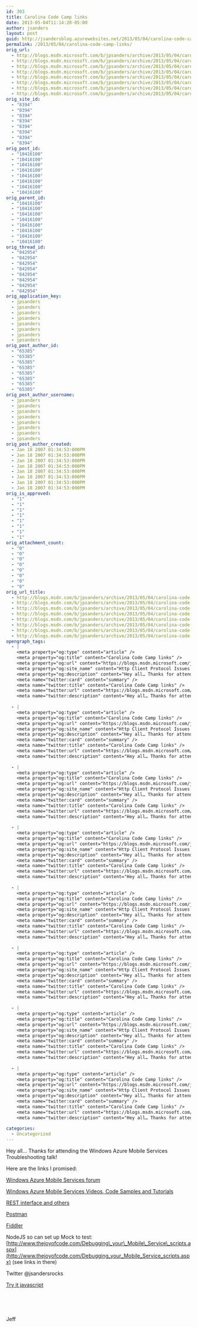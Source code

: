 ```yaml
---
id: 303
title: Carolina Code Camp links
date: 2013-05-04T11:14:20-05:00
author: jsanders
layout: post
guid: http://jsandersblog.azurewebsites.net/2013/05/04/carolina-code-camp-links/
permalink: /2013/05/04/carolina-code-camp-links/
orig_url:
  - http://blogs.msdn.microsoft.com/b/jpsanders/archive/2013/05/04/carolina-code-camp-links.aspx
  - http://blogs.msdn.microsoft.com/b/jpsanders/archive/2013/05/04/carolina-code-camp-links.aspx
  - http://blogs.msdn.microsoft.com/b/jpsanders/archive/2013/05/04/carolina-code-camp-links.aspx
  - http://blogs.msdn.microsoft.com/b/jpsanders/archive/2013/05/04/carolina-code-camp-links.aspx
  - http://blogs.msdn.microsoft.com/b/jpsanders/archive/2013/05/04/carolina-code-camp-links.aspx
  - http://blogs.msdn.microsoft.com/b/jpsanders/archive/2013/05/04/carolina-code-camp-links.aspx
  - http://blogs.msdn.microsoft.com/b/jpsanders/archive/2013/05/04/carolina-code-camp-links.aspx
  - http://blogs.msdn.microsoft.com/b/jpsanders/archive/2013/05/04/carolina-code-camp-links.aspx
orig_site_id:
  - "8394"
  - "8394"
  - "8394"
  - "8394"
  - "8394"
  - "8394"
  - "8394"
  - "8394"
orig_post_id:
  - "10416100"
  - "10416100"
  - "10416100"
  - "10416100"
  - "10416100"
  - "10416100"
  - "10416100"
  - "10416100"
orig_parent_id:
  - "10416100"
  - "10416100"
  - "10416100"
  - "10416100"
  - "10416100"
  - "10416100"
  - "10416100"
  - "10416100"
orig_thread_id:
  - "842954"
  - "842954"
  - "842954"
  - "842954"
  - "842954"
  - "842954"
  - "842954"
  - "842954"
orig_application_key:
  - jpsanders
  - jpsanders
  - jpsanders
  - jpsanders
  - jpsanders
  - jpsanders
  - jpsanders
  - jpsanders
orig_post_author_id:
  - "65385"
  - "65385"
  - "65385"
  - "65385"
  - "65385"
  - "65385"
  - "65385"
  - "65385"
orig_post_author_username:
  - jpsanders
  - jpsanders
  - jpsanders
  - jpsanders
  - jpsanders
  - jpsanders
  - jpsanders
  - jpsanders
orig_post_author_created:
  - Jan 18 2007 01:34:53:000PM
  - Jan 18 2007 01:34:53:000PM
  - Jan 18 2007 01:34:53:000PM
  - Jan 18 2007 01:34:53:000PM
  - Jan 18 2007 01:34:53:000PM
  - Jan 18 2007 01:34:53:000PM
  - Jan 18 2007 01:34:53:000PM
  - Jan 18 2007 01:34:53:000PM
orig_is_approved:
  - "1"
  - "1"
  - "1"
  - "1"
  - "1"
  - "1"
  - "1"
  - "1"
orig_attachment_count:
  - "0"
  - "0"
  - "0"
  - "0"
  - "0"
  - "0"
  - "0"
  - "0"
orig_url_title:
  - http://blogs.msdn.com/b/jpsanders/archive/2013/05/04/carolina-code-camp-links.aspx
  - http://blogs.msdn.com/b/jpsanders/archive/2013/05/04/carolina-code-camp-links.aspx
  - http://blogs.msdn.com/b/jpsanders/archive/2013/05/04/carolina-code-camp-links.aspx
  - http://blogs.msdn.com/b/jpsanders/archive/2013/05/04/carolina-code-camp-links.aspx
  - http://blogs.msdn.com/b/jpsanders/archive/2013/05/04/carolina-code-camp-links.aspx
  - http://blogs.msdn.com/b/jpsanders/archive/2013/05/04/carolina-code-camp-links.aspx
  - http://blogs.msdn.com/b/jpsanders/archive/2013/05/04/carolina-code-camp-links.aspx
  - http://blogs.msdn.com/b/jpsanders/archive/2013/05/04/carolina-code-camp-links.aspx
opengraph_tags:
  - |
    <meta property="og:type" content="article" />
    <meta property="og:title" content="Carolina Code Camp links" />
    <meta property="og:url" content="https://blogs.msdn.microsoft.com/jpsanders/2013/05/04/carolina-code-camp-links/" />
    <meta property="og:site_name" content="Http Client Protocol Issues (and other fun stuff I support)" />
    <meta property="og:description" content="Hey all… Thanks for attending the Windows Azure Mobile Services Troubleshooting talk! Here are the links I promised: Windows Azure Mobile Services forum Windows Azure Mobile Services Videos, Code Samples and Tutorials REST interface and others Postman Fiddler NodeJS so can set up Mock to test: http://www.thejoyofcode.com/Debugging_your_Mobile_Service_scripts.aspx (see links in there) Twitter @jsandersrocks Try it..." />
    <meta name="twitter:card" content="summary" />
    <meta name="twitter:title" content="Carolina Code Camp links" />
    <meta name="twitter:url" content="https://blogs.msdn.microsoft.com/jpsanders/2013/05/04/carolina-code-camp-links/" />
    <meta name="twitter:description" content="Hey all… Thanks for attending the Windows Azure Mobile Services Troubleshooting talk! Here are the links I promised: Windows Azure Mobile Services forum Windows Azure Mobile Services Videos, Code Samples and Tutorials REST interface and others Postman Fiddler NodeJS so can set up Mock to test: http://www.thejoyofcode.com/Debugging_your_Mobile_Service_scripts.aspx (see links in there) Twitter @jsandersrocks Try it..." />
    
  - |
    <meta property="og:type" content="article" />
    <meta property="og:title" content="Carolina Code Camp links" />
    <meta property="og:url" content="https://blogs.msdn.microsoft.com/jpsanders/2013/05/04/carolina-code-camp-links/" />
    <meta property="og:site_name" content="Http Client Protocol Issues (and other fun stuff I support)" />
    <meta property="og:description" content="Hey all… Thanks for attending the Windows Azure Mobile Services Troubleshooting talk! Here are the links I promised: Windows Azure Mobile Services forum Windows Azure Mobile Services Videos, Code Samples and Tutorials REST interface and others Postman Fiddler NodeJS so can set up Mock to test: http://www.thejoyofcode.com/Debugging_your_Mobile_Service_scripts.aspx (see links in there) Twitter @jsandersrocks Try it..." />
    <meta name="twitter:card" content="summary" />
    <meta name="twitter:title" content="Carolina Code Camp links" />
    <meta name="twitter:url" content="https://blogs.msdn.microsoft.com/jpsanders/2013/05/04/carolina-code-camp-links/" />
    <meta name="twitter:description" content="Hey all… Thanks for attending the Windows Azure Mobile Services Troubleshooting talk! Here are the links I promised: Windows Azure Mobile Services forum Windows Azure Mobile Services Videos, Code Samples and Tutorials REST interface and others Postman Fiddler NodeJS so can set up Mock to test: http://www.thejoyofcode.com/Debugging_your_Mobile_Service_scripts.aspx (see links in there) Twitter @jsandersrocks Try it..." />
    
  - |
    <meta property="og:type" content="article" />
    <meta property="og:title" content="Carolina Code Camp links" />
    <meta property="og:url" content="https://blogs.msdn.microsoft.com/jpsanders/2013/05/04/carolina-code-camp-links/" />
    <meta property="og:site_name" content="Http Client Protocol Issues (and other fun stuff I support)" />
    <meta property="og:description" content="Hey all… Thanks for attending the Windows Azure Mobile Services Troubleshooting talk! Here are the links I promised: Windows Azure Mobile Services forum Windows Azure Mobile Services Videos, Code Samples and Tutorials REST interface and others Postman Fiddler NodeJS so can set up Mock to test: http://www.thejoyofcode.com/Debugging_your_Mobile_Service_scripts.aspx (see links in there) Twitter @jsandersrocks Try it..." />
    <meta name="twitter:card" content="summary" />
    <meta name="twitter:title" content="Carolina Code Camp links" />
    <meta name="twitter:url" content="https://blogs.msdn.microsoft.com/jpsanders/2013/05/04/carolina-code-camp-links/" />
    <meta name="twitter:description" content="Hey all… Thanks for attending the Windows Azure Mobile Services Troubleshooting talk! Here are the links I promised: Windows Azure Mobile Services forum Windows Azure Mobile Services Videos, Code Samples and Tutorials REST interface and others Postman Fiddler NodeJS so can set up Mock to test: http://www.thejoyofcode.com/Debugging_your_Mobile_Service_scripts.aspx (see links in there) Twitter @jsandersrocks Try it..." />
    
  - |
    <meta property="og:type" content="article" />
    <meta property="og:title" content="Carolina Code Camp links" />
    <meta property="og:url" content="https://blogs.msdn.microsoft.com/jpsanders/2013/05/04/carolina-code-camp-links/" />
    <meta property="og:site_name" content="Http Client Protocol Issues (and other fun stuff I support)" />
    <meta property="og:description" content="Hey all… Thanks for attending the Windows Azure Mobile Services Troubleshooting talk! Here are the links I promised: Windows Azure Mobile Services forum Windows Azure Mobile Services Videos, Code Samples and Tutorials REST interface and others Postman Fiddler NodeJS so can set up Mock to test: http://www.thejoyofcode.com/Debugging_your_Mobile_Service_scripts.aspx (see links in there) Twitter @jsandersrocks Try it..." />
    <meta name="twitter:card" content="summary" />
    <meta name="twitter:title" content="Carolina Code Camp links" />
    <meta name="twitter:url" content="https://blogs.msdn.microsoft.com/jpsanders/2013/05/04/carolina-code-camp-links/" />
    <meta name="twitter:description" content="Hey all… Thanks for attending the Windows Azure Mobile Services Troubleshooting talk! Here are the links I promised: Windows Azure Mobile Services forum Windows Azure Mobile Services Videos, Code Samples and Tutorials REST interface and others Postman Fiddler NodeJS so can set up Mock to test: http://www.thejoyofcode.com/Debugging_your_Mobile_Service_scripts.aspx (see links in there) Twitter @jsandersrocks Try it..." />
    
  - |
    <meta property="og:type" content="article" />
    <meta property="og:title" content="Carolina Code Camp links" />
    <meta property="og:url" content="https://blogs.msdn.microsoft.com/jpsanders/2013/05/04/carolina-code-camp-links/" />
    <meta property="og:site_name" content="Http Client Protocol Issues (and other fun stuff I support)" />
    <meta property="og:description" content="Hey all… Thanks for attending the Windows Azure Mobile Services Troubleshooting talk! Here are the links I promised: Windows Azure Mobile Services forum Windows Azure Mobile Services Videos, Code Samples and Tutorials REST interface and others Postman Fiddler NodeJS so can set up Mock to test: http://www.thejoyofcode.com/Debugging_your_Mobile_Service_scripts.aspx (see links in there) Twitter @jsandersrocks Try it..." />
    <meta name="twitter:card" content="summary" />
    <meta name="twitter:title" content="Carolina Code Camp links" />
    <meta name="twitter:url" content="https://blogs.msdn.microsoft.com/jpsanders/2013/05/04/carolina-code-camp-links/" />
    <meta name="twitter:description" content="Hey all… Thanks for attending the Windows Azure Mobile Services Troubleshooting talk! Here are the links I promised: Windows Azure Mobile Services forum Windows Azure Mobile Services Videos, Code Samples and Tutorials REST interface and others Postman Fiddler NodeJS so can set up Mock to test: http://www.thejoyofcode.com/Debugging_your_Mobile_Service_scripts.aspx (see links in there) Twitter @jsandersrocks Try it..." />
    
  - |
    <meta property="og:type" content="article" />
    <meta property="og:title" content="Carolina Code Camp links" />
    <meta property="og:url" content="https://blogs.msdn.microsoft.com/jpsanders/2013/05/04/carolina-code-camp-links/" />
    <meta property="og:site_name" content="Http Client Protocol Issues (and other fun stuff I support)" />
    <meta property="og:description" content="Hey all… Thanks for attending the Windows Azure Mobile Services Troubleshooting talk! Here are the links I promised: Windows Azure Mobile Services forum Windows Azure Mobile Services Videos, Code Samples and Tutorials REST interface and others Postman Fiddler NodeJS so can set up Mock to test: http://www.thejoyofcode.com/Debugging_your_Mobile_Service_scripts.aspx (see links in there) Twitter @jsandersrocks Try it..." />
    <meta name="twitter:card" content="summary" />
    <meta name="twitter:title" content="Carolina Code Camp links" />
    <meta name="twitter:url" content="https://blogs.msdn.microsoft.com/jpsanders/2013/05/04/carolina-code-camp-links/" />
    <meta name="twitter:description" content="Hey all… Thanks for attending the Windows Azure Mobile Services Troubleshooting talk! Here are the links I promised: Windows Azure Mobile Services forum Windows Azure Mobile Services Videos, Code Samples and Tutorials REST interface and others Postman Fiddler NodeJS so can set up Mock to test: http://www.thejoyofcode.com/Debugging_your_Mobile_Service_scripts.aspx (see links in there) Twitter @jsandersrocks Try it..." />
    
  - |
    <meta property="og:type" content="article" />
    <meta property="og:title" content="Carolina Code Camp links" />
    <meta property="og:url" content="https://blogs.msdn.microsoft.com/jpsanders/2013/05/04/carolina-code-camp-links/" />
    <meta property="og:site_name" content="Http Client Protocol Issues (and other fun stuff I support)" />
    <meta property="og:description" content="Hey all… Thanks for attending the Windows Azure Mobile Services Troubleshooting talk! Here are the links I promised: Windows Azure Mobile Services forum Windows Azure Mobile Services Videos, Code Samples and Tutorials REST interface and others Postman Fiddler NodeJS so can set up Mock to test: http://www.thejoyofcode.com/Debugging_your_Mobile_Service_scripts.aspx (see links in there) Twitter @jsandersrocks Try it..." />
    <meta name="twitter:card" content="summary" />
    <meta name="twitter:title" content="Carolina Code Camp links" />
    <meta name="twitter:url" content="https://blogs.msdn.microsoft.com/jpsanders/2013/05/04/carolina-code-camp-links/" />
    <meta name="twitter:description" content="Hey all… Thanks for attending the Windows Azure Mobile Services Troubleshooting talk! Here are the links I promised: Windows Azure Mobile Services forum Windows Azure Mobile Services Videos, Code Samples and Tutorials REST interface and others Postman Fiddler NodeJS so can set up Mock to test: http://www.thejoyofcode.com/Debugging_your_Mobile_Service_scripts.aspx (see links in there) Twitter @jsandersrocks Try it..." />
    
  - |
    <meta property="og:type" content="article" />
    <meta property="og:title" content="Carolina Code Camp links" />
    <meta property="og:url" content="https://blogs.msdn.microsoft.com/jpsanders/2013/05/04/carolina-code-camp-links/" />
    <meta property="og:site_name" content="Http Client Protocol Issues (and other fun stuff I support)" />
    <meta property="og:description" content="Hey all… Thanks for attending the Windows Azure Mobile Services Troubleshooting talk! Here are the links I promised: Windows Azure Mobile Services forum Windows Azure Mobile Services Videos, Code Samples and Tutorials REST interface and others Postman Fiddler NodeJS so can set up Mock to test: http://www.thejoyofcode.com/Debugging_your_Mobile_Service_scripts.aspx (see links in there) Twitter @jsandersrocks Try it..." />
    <meta name="twitter:card" content="summary" />
    <meta name="twitter:title" content="Carolina Code Camp links" />
    <meta name="twitter:url" content="https://blogs.msdn.microsoft.com/jpsanders/2013/05/04/carolina-code-camp-links/" />
    <meta name="twitter:description" content="Hey all… Thanks for attending the Windows Azure Mobile Services Troubleshooting talk! Here are the links I promised: Windows Azure Mobile Services forum Windows Azure Mobile Services Videos, Code Samples and Tutorials REST interface and others Postman Fiddler NodeJS so can set up Mock to test: http://www.thejoyofcode.com/Debugging_your_Mobile_Service_scripts.aspx (see links in there) Twitter @jsandersrocks Try it..." />
    
categories:
  - Uncategorized
---
```

Hey all… Thanks for attending the Windows Azure Mobile Services Troubleshooting talk!

Here are the links I promised:

[Windows Azure Mobile Services forum](http://social.msdn.microsoft.com/Forums/en-US/azuremobile/threads)

[Windows Azure Mobile Services Videos, Code Samples and Tutorials](http://social.msdn.microsoft.com/Forums/en-US/azuremobile/thread/61a36e7b-638c-4e3c-9946-b14ffdca3d46)

[REST interface and others](http://www.windowsazure.com/en-us/develop/mobile/resources/#header-6)

[Postman](https://chrome.google.com/webstore/detail/postman-rest-client/fdmmgilgnpjigdojojpjoooidkmcomcm/related?hl=en)

[Fiddler](http://fiddler2.com)

NodeJS so can set up Mock to test: [http://www.thejoyofcode.com/Debugging\_your\_Mobile\_Service\_scripts.aspx](http://www.thejoyofcode.com/Debugging_your_Mobile_Service_scripts.aspx) (see links in there)

Twitter @jsandersrocks

[Try it javascript](http://www.w3schools.com/jsref/tryit.asp?filename=tryjsref_date)

&#160;

&#160;

Jeff
